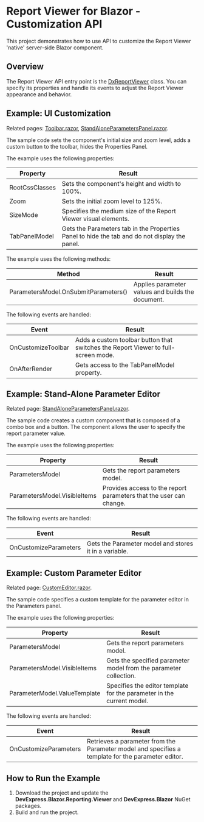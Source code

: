 # Report Viewer for Blazor - Customization API

This project demonstrates how to use API to customize the Report Viewer 'native' server-side Blazor component.

## Overview
The Report Viewer API entry point is the [DxReportViewer](https://docs.devexpress.com/XtraReports/DevExpress.Blazor.Reporting.DxReportViewer) class. You can specify its properties and handle its events to adjust the Report Viewer appearance and behavior. 

## Example: UI Customization
Related pages: [Toolbar.razor](BlazorCustomization/Pages/Toolbar.razor), [StandAloneParametersPanel.razor](BlazorCustomization/Pages/StandAloneParametersPanel.razor).

The sample code sets the component's initial size and zoom level, adds a custom button to the toolbar, hides the Properties Panel.

The example uses the following properties:

| Property | Result |
|---|---|
| RootCssClasses |	Sets the component's height and width to 100%. |
| Zoom |	Sets the initial zoom level to 125%. |
| SizeMode |	Specifies the medium size of the Report Viewer visual elements. |
| TabPanelModel |	Gets the Parameters tab in the Properties Panel to hide the tab and do not display the panel.|

The example uses the following methods:

| Method | Result |
|---|---|
| ParametersModel.OnSubmitParameters() |	Applies parameter values and builds the document. |


The following events are handled:

| Event | Result |
|---|---|
| OnCustomizeToolbar |	Adds a custom toolbar button that switches the Report Viewer to full-screen mode. |
| OnAfterRender |	Gets access to the TabPanelModel property. |

## Example: Stand-Alone Parameter Editor
Related page: [StandAloneParametersPanel.razor](BlazorCustomization/Pages/StandAloneParametersPanel.razor).

The sample code creates a custom component that is composed of a combo box and a button. The component allows the user to specify the report parameter value.

The example uses the following properties:

| Property | Result |
|---|---|
| ParametersModel |	Gets the report parameters model. |
| ParametersModel.VisibleItems |	Provides access to the report parameters that the user can change. |

The following events are handled:

| Event | Result |
|---|---|
| OnCustomizeParameters |	Gets the Parameter model and stores it in a variable. |

## Example: Custom Parameter Editor
Related page: [CustomEditor.razor](BlazorCustomization/Pages/CustomEditor.razor).

The sample code specifies a custom template for the parameter editor in the Parameters panel.

The example uses the following properties:

| Property | Result |
|---|---|
| ParametersModel |	Gets the report parameters model. |
| ParametersModel.VisibleItems |	Gets the specified parameter model from the parameter collection. |
| ParameterModel.ValueTemplate |	Specifies the editor template for the parameter in the current model. |

The following events are handled:

| Event | Result |
|---|---|
| OnCustomizeParameters |	Retrieves a parameter from the Parameter model and specifies a template for the parameter editor. |

## How to Run the Example

1. Download the project and update the **DevExpress.Blazor.Reporting.Viewer** and **DevExpress.Blazor** NuGet packages.
2. Build and run the project.
